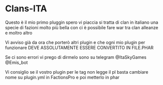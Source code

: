 # Clans-ITA
Questo è il mio primo pluggin spero vi piaccia  si tratta di clan in italiano una specie di fazioni molto più bella con ci è possibile fare war tra clan alleanze e moltro altro

Vi avviso già da ora che porterò altri plugin e che ogni mio plugin per funzionare DEVE ASSOLUTAMENTE ESSERE CONVERTITO IN FILE.PHAR

Se ci sono errori vi prego di dirmelo sono su telegram @ItaSkyGames @Emis_bot

Vi consiglio se il vostro plugin per le tag non legge il pl basta cambiare nome su plugin.yml in FactionsPro e poi metterlo in phar
